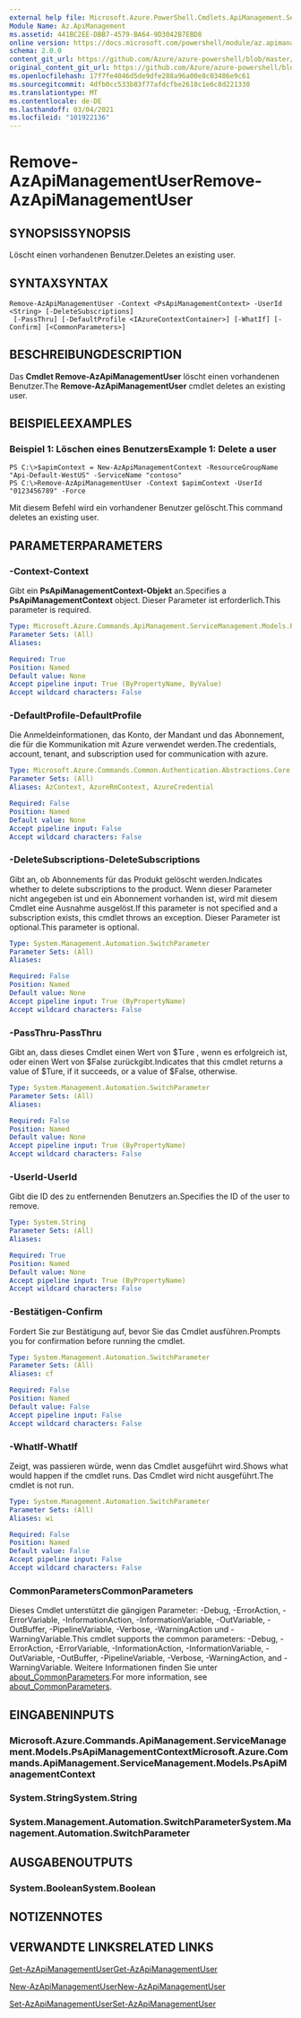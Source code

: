 ```yaml
---
external help file: Microsoft.Azure.PowerShell.Cmdlets.ApiManagement.ServiceManagement.dll-Help.xml
Module Name: Az.ApiManagement
ms.assetid: 441BC2EE-DBB7-4579-BA64-9D3042B7EBD8
online version: https://docs.microsoft.com/powershell/module/az.apimanagement/remove-azapimanagementuser
schema: 2.0.0
content_git_url: https://github.com/Azure/azure-powershell/blob/master/src/ApiManagement/ApiManagement/help/Remove-AzApiManagementUser.md
original_content_git_url: https://github.com/Azure/azure-powershell/blob/master/src/ApiManagement/ApiManagement/help/Remove-AzApiManagementUser.md
ms.openlocfilehash: 17f7fe4046d5de9dfe288a96a00e8c03486e9c61
ms.sourcegitcommit: 4dfb0cc533b83f77afdcfbe2618c1e6c8d221330
ms.translationtype: MT
ms.contentlocale: de-DE
ms.lasthandoff: 03/04/2021
ms.locfileid: "101922136"
---
```

# <span data-ttu-id="4d650-101">Remove-AzApiManagementUser</span><span class="sxs-lookup"><span data-stu-id="4d650-101">Remove-AzApiManagementUser</span></span>

## <span data-ttu-id="4d650-102">SYNOPSIS</span><span class="sxs-lookup"><span data-stu-id="4d650-102">SYNOPSIS</span></span>
<span data-ttu-id="4d650-103">Löscht einen vorhandenen Benutzer.</span><span class="sxs-lookup"><span data-stu-id="4d650-103">Deletes an existing user.</span></span>

## <span data-ttu-id="4d650-104">SYNTAX</span><span class="sxs-lookup"><span data-stu-id="4d650-104">SYNTAX</span></span>

```
Remove-AzApiManagementUser -Context <PsApiManagementContext> -UserId <String> [-DeleteSubscriptions]
 [-PassThru] [-DefaultProfile <IAzureContextContainer>] [-WhatIf] [-Confirm] [<CommonParameters>]
```

## <span data-ttu-id="4d650-105">BESCHREIBUNG</span><span class="sxs-lookup"><span data-stu-id="4d650-105">DESCRIPTION</span></span>
<span data-ttu-id="4d650-106">Das **Cmdlet Remove-AzApiManagementUser** löscht einen vorhandenen Benutzer.</span><span class="sxs-lookup"><span data-stu-id="4d650-106">The **Remove-AzApiManagementUser** cmdlet deletes an existing user.</span></span>

## <span data-ttu-id="4d650-107">BEISPIELE</span><span class="sxs-lookup"><span data-stu-id="4d650-107">EXAMPLES</span></span>

### <span data-ttu-id="4d650-108">Beispiel 1: Löschen eines Benutzers</span><span class="sxs-lookup"><span data-stu-id="4d650-108">Example 1: Delete a user</span></span>
```
PS C:\>$apimContext = New-AzApiManagementContext -ResourceGroupName "Api-Default-WestUS" -ServiceName "contoso"
PS C:\>Remove-AzApiManagementUser -Context $apimContext -UserId "0123456789" -Force
```

<span data-ttu-id="4d650-109">Mit diesem Befehl wird ein vorhandener Benutzer gelöscht.</span><span class="sxs-lookup"><span data-stu-id="4d650-109">This command deletes an existing user.</span></span>

## <span data-ttu-id="4d650-110">PARAMETER</span><span class="sxs-lookup"><span data-stu-id="4d650-110">PARAMETERS</span></span>

### <span data-ttu-id="4d650-111">-Context</span><span class="sxs-lookup"><span data-stu-id="4d650-111">-Context</span></span>
<span data-ttu-id="4d650-112">Gibt ein **PsApiManagementContext-Objekt** an.</span><span class="sxs-lookup"><span data-stu-id="4d650-112">Specifies a **PsApiManagementContext** object.</span></span>
<span data-ttu-id="4d650-113">Dieser Parameter ist erforderlich.</span><span class="sxs-lookup"><span data-stu-id="4d650-113">This parameter is required.</span></span>

```yaml
Type: Microsoft.Azure.Commands.ApiManagement.ServiceManagement.Models.PsApiManagementContext
Parameter Sets: (All)
Aliases:

Required: True
Position: Named
Default value: None
Accept pipeline input: True (ByPropertyName, ByValue)
Accept wildcard characters: False
```

### <span data-ttu-id="4d650-114">-DefaultProfile</span><span class="sxs-lookup"><span data-stu-id="4d650-114">-DefaultProfile</span></span>
<span data-ttu-id="4d650-115">Die Anmeldeinformationen, das Konto, der Mandant und das Abonnement, die für die Kommunikation mit Azure verwendet werden.</span><span class="sxs-lookup"><span data-stu-id="4d650-115">The credentials, account, tenant, and subscription used for communication with azure.</span></span>

```yaml
Type: Microsoft.Azure.Commands.Common.Authentication.Abstractions.Core.IAzureContextContainer
Parameter Sets: (All)
Aliases: AzContext, AzureRmContext, AzureCredential

Required: False
Position: Named
Default value: None
Accept pipeline input: False
Accept wildcard characters: False
```

### <span data-ttu-id="4d650-116">-DeleteSubscriptions</span><span class="sxs-lookup"><span data-stu-id="4d650-116">-DeleteSubscriptions</span></span>
<span data-ttu-id="4d650-117">Gibt an, ob Abonnements für das Produkt gelöscht werden.</span><span class="sxs-lookup"><span data-stu-id="4d650-117">Indicates whether to delete subscriptions to the product.</span></span>
<span data-ttu-id="4d650-118">Wenn dieser Parameter nicht angegeben ist und ein Abonnement vorhanden ist, wird mit diesem Cmdlet eine Ausnahme ausgelöst.</span><span class="sxs-lookup"><span data-stu-id="4d650-118">If this parameter is not specified and a subscription exists, this cmdlet throws an exception.</span></span>
<span data-ttu-id="4d650-119">Dieser Parameter ist optional.</span><span class="sxs-lookup"><span data-stu-id="4d650-119">This parameter is optional.</span></span>

```yaml
Type: System.Management.Automation.SwitchParameter
Parameter Sets: (All)
Aliases:

Required: False
Position: Named
Default value: None
Accept pipeline input: True (ByPropertyName)
Accept wildcard characters: False
```

### <span data-ttu-id="4d650-120">-PassThru</span><span class="sxs-lookup"><span data-stu-id="4d650-120">-PassThru</span></span>
<span data-ttu-id="4d650-121">Gibt an, dass dieses Cmdlet einen Wert von $Ture , wenn es erfolgreich ist, oder einen Wert von $False zurückgibt.</span><span class="sxs-lookup"><span data-stu-id="4d650-121">Indicates that this cmdlet returns a value of $Ture, if it succeeds, or a value of $False, otherwise.</span></span>

```yaml
Type: System.Management.Automation.SwitchParameter
Parameter Sets: (All)
Aliases:

Required: False
Position: Named
Default value: None
Accept pipeline input: True (ByPropertyName)
Accept wildcard characters: False
```

### <span data-ttu-id="4d650-122">-UserId</span><span class="sxs-lookup"><span data-stu-id="4d650-122">-UserId</span></span>
<span data-ttu-id="4d650-123">Gibt die ID des zu entfernenden Benutzers an.</span><span class="sxs-lookup"><span data-stu-id="4d650-123">Specifies the ID of the user to remove.</span></span>

```yaml
Type: System.String
Parameter Sets: (All)
Aliases:

Required: True
Position: Named
Default value: None
Accept pipeline input: True (ByPropertyName)
Accept wildcard characters: False
```

### <span data-ttu-id="4d650-124">-Bestätigen</span><span class="sxs-lookup"><span data-stu-id="4d650-124">-Confirm</span></span>
<span data-ttu-id="4d650-125">Fordert Sie zur Bestätigung auf, bevor Sie das Cmdlet ausführen.</span><span class="sxs-lookup"><span data-stu-id="4d650-125">Prompts you for confirmation before running the cmdlet.</span></span>

```yaml
Type: System.Management.Automation.SwitchParameter
Parameter Sets: (All)
Aliases: cf

Required: False
Position: Named
Default value: False
Accept pipeline input: False
Accept wildcard characters: False
```

### <span data-ttu-id="4d650-126">-WhatIf</span><span class="sxs-lookup"><span data-stu-id="4d650-126">-WhatIf</span></span>
<span data-ttu-id="4d650-127">Zeigt, was passieren würde, wenn das Cmdlet ausgeführt wird.</span><span class="sxs-lookup"><span data-stu-id="4d650-127">Shows what would happen if the cmdlet runs.</span></span>
<span data-ttu-id="4d650-128">Das Cmdlet wird nicht ausgeführt.</span><span class="sxs-lookup"><span data-stu-id="4d650-128">The cmdlet is not run.</span></span>

```yaml
Type: System.Management.Automation.SwitchParameter
Parameter Sets: (All)
Aliases: wi

Required: False
Position: Named
Default value: False
Accept pipeline input: False
Accept wildcard characters: False
```

### <span data-ttu-id="4d650-129">CommonParameters</span><span class="sxs-lookup"><span data-stu-id="4d650-129">CommonParameters</span></span>
<span data-ttu-id="4d650-130">Dieses Cmdlet unterstützt die gängigen Parameter: -Debug, -ErrorAction, -ErrorVariable, -InformationAction, -InformationVariable, -OutVariable, -OutBuffer, -PipelineVariable, -Verbose, -WarningAction und -WarningVariable.</span><span class="sxs-lookup"><span data-stu-id="4d650-130">This cmdlet supports the common parameters: -Debug, -ErrorAction, -ErrorVariable, -InformationAction, -InformationVariable, -OutVariable, -OutBuffer, -PipelineVariable, -Verbose, -WarningAction, and -WarningVariable.</span></span> <span data-ttu-id="4d650-131">Weitere Informationen finden Sie unter [about_CommonParameters](http://go.microsoft.com/fwlink/?LinkID=113216).</span><span class="sxs-lookup"><span data-stu-id="4d650-131">For more information, see [about_CommonParameters](http://go.microsoft.com/fwlink/?LinkID=113216).</span></span>

## <span data-ttu-id="4d650-132">EINGABEN</span><span class="sxs-lookup"><span data-stu-id="4d650-132">INPUTS</span></span>

### <span data-ttu-id="4d650-133">Microsoft.Azure.Commands.ApiManagement.ServiceManagement.Models.PsApiManagementContext</span><span class="sxs-lookup"><span data-stu-id="4d650-133">Microsoft.Azure.Commands.ApiManagement.ServiceManagement.Models.PsApiManagementContext</span></span>

### <span data-ttu-id="4d650-134">System.String</span><span class="sxs-lookup"><span data-stu-id="4d650-134">System.String</span></span>

### <span data-ttu-id="4d650-135">System.Management.Automation.SwitchParameter</span><span class="sxs-lookup"><span data-stu-id="4d650-135">System.Management.Automation.SwitchParameter</span></span>

## <span data-ttu-id="4d650-136">AUSGABEN</span><span class="sxs-lookup"><span data-stu-id="4d650-136">OUTPUTS</span></span>

### <span data-ttu-id="4d650-137">System.Boolean</span><span class="sxs-lookup"><span data-stu-id="4d650-137">System.Boolean</span></span>

## <span data-ttu-id="4d650-138">NOTIZEN</span><span class="sxs-lookup"><span data-stu-id="4d650-138">NOTES</span></span>

## <span data-ttu-id="4d650-139">VERWANDTE LINKS</span><span class="sxs-lookup"><span data-stu-id="4d650-139">RELATED LINKS</span></span>

[<span data-ttu-id="4d650-140">Get-AzApiManagementUser</span><span class="sxs-lookup"><span data-stu-id="4d650-140">Get-AzApiManagementUser</span></span>](./Get-AzApiManagementUser.md)

[<span data-ttu-id="4d650-141">New-AzApiManagementUser</span><span class="sxs-lookup"><span data-stu-id="4d650-141">New-AzApiManagementUser</span></span>](./New-AzApiManagementUser.md)

[<span data-ttu-id="4d650-142">Set-AzApiManagementUser</span><span class="sxs-lookup"><span data-stu-id="4d650-142">Set-AzApiManagementUser</span></span>](./Set-AzApiManagementUser.md)


